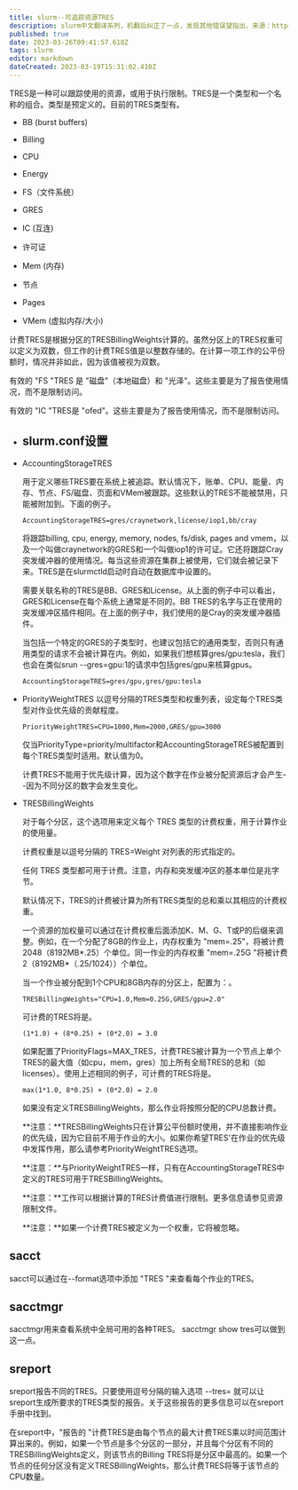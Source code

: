 ```yaml
---
title: slurm--可追踪资源TRES
description: slurm中文翻译系列，机翻后纠正了一点，发现其他错误望指出，来源：https://github.com/SchedMD/slurm/blob/master/doc/html/tres.shtml
published: true
date: 2023-03-26T09:41:57.618Z
tags: slurm
editor: markdown
dateCreated: 2023-03-19T15:31:02.410Z
---
```



TRES是一种可以跟踪使用的资源，或用于执行限制。TRES是一个类型和一个名称的组合。类型是预定义的。目前的TRES类型有。

- BB (burst buffers)

- Billing
- CPU
- Energy
- FS（文件系统）
- GRES
- IC (互连)
- 许可证
- Mem (内存)
- 节点
- Pages
- VMem (虚拟内存/大小)

计费TRES是根据分区的TRESBillingWeights计算的。虽然分区上的TRES权重可以定义为双数，但工作的计费TRES值是以整数存储的。在计算一项工作的公平份额时，情况并非如此，因为该值被视为双数。

有效的 "FS "TRES 是 "磁盘"（本地磁盘）和 "光泽"。这些主要是为了报告使用情况，而不是限制访问。

有效的 "IC "TRES是 "ofed"。这些主要是为了报告使用情况，而不是限制访问。

- ## slurm.conf设置

- AccountingStorageTRES

  用于定义哪些TRES要在系统上被追踪。默认情况下，账单、CPU、能量、内存、节点、FS/磁盘、页面和VMem被跟踪。这些默认的TRES不能被禁用，只能被附加到。下面的例子。

  ```
  AccountingStorageTRES=gres/craynetwork,license/iop1,bb/cray
  ```

  将跟踪billing, cpu, energy, memory, nodes, fs/disk, pages and vmem，以及一个叫做craynetwork的GRES和一个叫做iop1的许可证。它还将跟踪Cray突发缓冲器的使用情况。每当这些资源在集群上被使用，它们就会被记录下来。TRES是在slurmctld启动时自动在数据库中设置的。

  需要关联名称的TRES是BB、GRES和License。从上面的例子中可以看出，GRES和License在每个系统上通常是不同的。BB TRES的名字与正在使用的突发缓冲区插件相同。在上面的例子中，我们使用的是Cray的突发缓冲器插件。

  当包括一个特定的GRES的子类型时，也建议包括它的通用类型，否则只有通用类型的请求不会被计算在内。例如，如果我们想核算gres/gpu:tesla，我们也会在类似srun --gres=gpu:1的请求中包括gres/gpu来核算gpus。

  ```
  AccountingStorageTRES=gres/gpu,gres/gpu:tesla
  ```

- PriorityWeightTRES
  以逗号分隔的TRES类型和权重列表，设定每个TRES类型对作业优先级的贡献程度。

  ```
  PriorityWeightTRES=CPU=1000,Mem=2000,GRES/gpu=3000
  ```

  仅当PriorityType=priority/multifactor和AccountingStorageTRES被配置到每个TRES类型时适用。默认值为0。

  计费TRES不能用于优先级计算，因为这个数字在作业被分配资源后才会产生--因为不同分区的数字会发生变化。

- TRESBillingWeights

  对于每个分区，这个选项用来定义每个 TRES 类型的计费权重，用于计算作业的使用量。

  计费权重是以逗号分隔的 TRES=Weight 对列表的形式指定的。

  任何 TRES 类型都可用于计费。注意，内存和突发缓冲区的基本单位是兆字节。

  默认情况下，TRES的计费被计算为所有TRES类型的总和乘以其相应的计费权重。

  一个资源的加权量可以通过在计费权重后面添加K、M、G、T或P的后缀来调整。例如，在一个分配了8GB的作业上，内存权重为 "mem=.25"，将被计费2048（8192MB*.25）个单位。同一作业的内存权重 "mem=.25G "将被计费2（8192MB*（.25/1024））个单位。

  当一个作业被分配到1个CPU和8GB内存的分区上，配置为：。

  ```
  TRESBillingWeights="CPU=1.0,Mem=0.25G,GRES/gpu=2.0"
  ```

  可计费的TRES将是。

  ```
  (1*1.0) + (8*0.25) + (0*2.0) = 3.0
  ```

  如果配置了PriorityFlags=MAX_TRES，计费TRES被计算为一个节点上单个TRES的最大值（如cpu，mem，gres）加上所有全局TRES的总和（如licenses）。使用上述相同的例子，可计费的TRES将是。

  ```
  max(1*1.0, 8*0.25) + (0*2.0) = 2.0
  ```

  如果没有定义TRESBillingWeights，那么作业将按照分配的CPU总数计费。

  **注意：**TRESBillingWeights只在计算公平份额时使用，并不直接影响作业的优先级，因为它目前不用于作业的大小。如果你希望TRES'在作业的优先级中发挥作用，那么请参考PriorityWeightTRES选项。

  **注意：**与PriorityWeightTRES一样，只有在AccountingStorageTRES中定义的TRES可用于TRESBillingWeights。

  **注意：**工作可以根据计算的TRES计费值进行限制。更多信息请参见资源限制文件。

  **注意：**如果一个计费TRES被定义为一个权重，它将被忽略。

## sacct
sacct可以通过在--format选项中添加 "TRES "来查看每个作业的TRES。

## sacctmgr
sacctmgr用来查看系统中全局可用的各种TRES。 sacctmgr show tres可以做到这一点。

## sreport
sreport报告不同的TRES。只要使用逗号分隔的输入选项 --tres= 就可以让sreport生成所要求的TRES类型的报告。关于这些报告的更多信息可以在sreport手册中找到。

在sreport中，"报告的 "计费TRES是由每个节点的最大计费TRES乘以时间范围计算出来的。例如，如果一个节点是多个分区的一部分，并且每个分区有不同的TRESBillingWeights定义，则该节点的Billing TRES将是分区中最高的。如果一个节点的任何分区没有定义TRESBillingWeights，那么计费TRES将等于该节点的CPU数量。